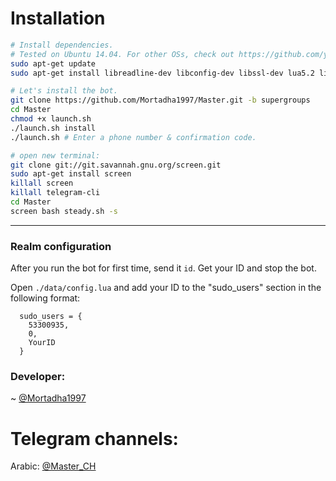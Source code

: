 
# Installation

```sh
# Install dependencies.
# Tested on Ubuntu 14.04. For other OSs, check out https://github.com/yagop/telegram-bot/wiki/Installation
sudo apt-get update
sudo apt-get install libreadline-dev libconfig-dev libssl-dev lua5.2 liblua5.2-dev lua-socket lua-sec lua-expat libevent-dev make unzip git redis-server autoconf g++ libjansson-dev libpython-dev expat libexpat1-dev

# Let's install the bot.
git clone https://github.com/Mortadha1997/Master.git -b supergroups
cd Master
chmod +x launch.sh
./launch.sh install
./launch.sh # Enter a phone number & confirmation code.

# open new terminal:
git clone git://git.savannah.gnu.org/screen.git
sudo apt-get install screen
killall screen
killall telegram-cli
cd Master
screen bash steady.sh -s
```


* * *

### Realm configuration

After you run the bot for first time, send it `id`. Get your ID and stop the bot.

Open `./data/config.lua` and add your ID to the "sudo_users" section in the following format:
```
  sudo_users = {
    53300935,
    0,
    YourID
  }
```

###  Developer:
~ [@Mortadha1997](http://telegram.me/Mortadha1997)

# Telegram channels:

Arabic: [@Master_CH](http://telegram.me/Master_CH)



